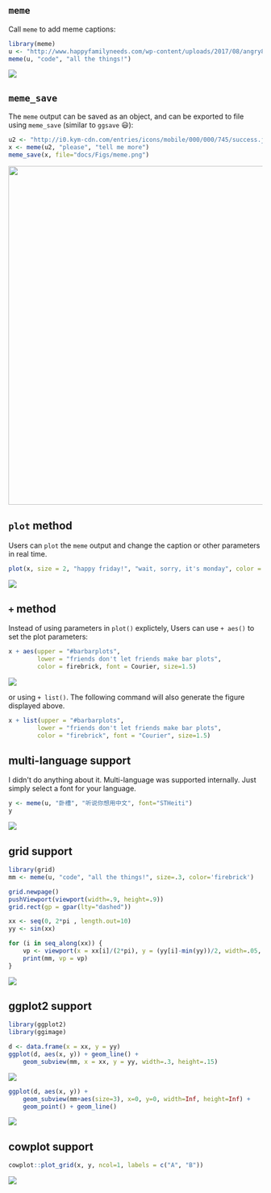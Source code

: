 <!-- README.md is generated from README.Rmd. Please edit that file -->
`meme`
------

Call `meme` to add meme captions:

``` r
library(meme)
u <- "http://www.happyfamilyneeds.com/wp-content/uploads/2017/08/angry8.jpg"
meme(u, "code", "all the things!")
```

![](docs/Figs/unnamed-chunk-2-1.png)

`meme_save`
-----------

The `meme` output can be saved as an object, and can be exported to file using `meme_save` (similar to `ggsave` :smiley:):

``` r
u2 <- "http://i0.kym-cdn.com/entries/icons/mobile/000/000/745/success.jpg"
x <- meme(u2, "please", "tell me more")
meme_save(x, file="docs/Figs/meme.png")
```

<img src="docs/Figs/meme.png" width="672"/>

`plot` method
-------------

Users can `plot` the `meme` output and change the caption or other parameters in real time.

``` r
plot(x, size = 2, "happy friday!", "wait, sorry, it's monday", color = "firebrick", font = "Courier")
```

![](docs/Figs/unnamed-chunk-4-1.png)

`+` method
----------

Instead of using parameters in `plot()` explictely, Users can use `+ aes()` to set the plot parameters:

``` r
x + aes(upper = "#barbarplots",
        lower = "friends don't let friends make bar plots",
        color = firebrick, font = Courier, size=1.5)
```

![](docs/Figs/unnamed-chunk-5-1.png)

or using `+ list()`. The following command will also generate the figure displayed above.

``` r
x + list(upper = "#barbarplots",
        lower = "friends don't let friends make bar plots",
        color = "firebrick", font = "Courier", size=1.5)
```

multi-language support
----------------------

I didn't do anything about it. Multi-language was supported internally. Just simply select a font for your language.

``` r
y <- meme(u, "卧槽", "听说你想用中文", font="STHeiti")
y
```

![](docs/Figs/unnamed-chunk-7-1.png)

grid support
------------

``` r
library(grid)
mm <- meme(u, "code", "all the things!", size=.3, color='firebrick')

grid.newpage()
pushViewport(viewport(width=.9, height=.9))
grid.rect(gp = gpar(lty="dashed"))

xx <- seq(0, 2*pi , length.out=10)
yy <- sin(xx)

for (i in seq_along(xx)) {
    vp <- viewport(x = xx[i]/(2*pi), y = (yy[i]-min(yy))/2, width=.05, height=.05)
    print(mm, vp = vp)
}
```

![](docs/Figs/unnamed-chunk-8-1.png)

ggplot2 support
---------------

``` r
library(ggplot2)
library(ggimage)

d <- data.frame(x = xx, y = yy)
ggplot(d, aes(x, y)) + geom_line() +
    geom_subview(mm, x = xx, y = yy, width=.3, height=.15)
```

![](docs/Figs/unnamed-chunk-9-1.png)

``` r
ggplot(d, aes(x, y)) +
    geom_subview(mm+aes(size=3), x=0, y=0, width=Inf, height=Inf) +
    geom_point() + geom_line()
```

![](docs/Figs/unnamed-chunk-9-2.png)

cowplot support
---------------

``` r
cowplot::plot_grid(x, y, ncol=1, labels = c("A", "B"))
```

![](docs/Figs/unnamed-chunk-10-1.png)
